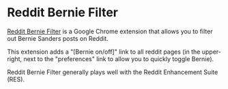 # Reddit Bernie Filter

[Reddit Bernie Filter](https://chrome.google.com/webstore/detail/mjpnnnikhngjjoapjdcdfepkenphaobi) is a Google Chrome extension that allows you to filter out
Bernie Sanders posts on Reddit.

This extension adds a "[Bernie on/off]" link to all reddit pages (in the upper-
right, next to the "preferences" link to allow you to quickly toggle Bernie).

Reddit Bernie Filter generally plays well with the Reddit Enhancement Suite 
(RES).

